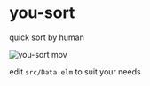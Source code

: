 # you-sort
quick sort by human

![you-sort mov](https://user-images.githubusercontent.com/473/53214072-27a2a980-3686-11e9-8367-d4194a76b2fa.gif)

edit `src/Data.elm` to suit your needs
